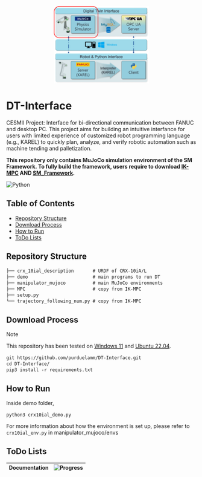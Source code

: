 <p align="center">
<img src=./images/Figure2.png width=50% height=50%>
</p>

# DT-Interface
CESMII Project: Interface for bi-directional communication between FANUC and desktop PC. This project aims for building an intuitive interfance for users with limited experience of customized robot programming language (e.g., KAREL) to quickly plan, analyze, and verify robotic automation such as machine tending and palletization. 

**This repository only contains MuJoCo simulation environment of the SM Framework. To fully build the framework, users require to download [IK-MPC](https://github.com/purduelamm/IK-MPC) AND [SM_Framework](https://github.com/purduelamm/SM_Framework).**

![Python](https://img.shields.io/badge/python-3670A0?style=for-the-badge&logo=python&logoColor=ffdd54)

## Table of Contents

- [Repository Structure](#repository-structure)
- [Download Process](#download-process)
- [How to Run](#how-to-run)
- [ToDo Lists](#todo-lists)

## Repository Structure

    ├── crx_10ial_description       # URDF of CRX-10iA/L
    ├── demo                        # main programs to run DT
    ├── manipulator_mujoco          # main MuJoCo environments
    ├── MPC                         # copy from IK-MPC 
    ├── setup.py
    └── trajectory_following_num.py # copy from IK-MPC    

## Download Process

> [!NOTE]
This repository has been tested on [Windows 11](https://www.microsoft.com/en-us/software-download/windows11) and [Ubuntu 22.04](https://releases.ubuntu.com/jammy/).

    git https://github.com/purduelamm/DT-Interface.git
    cd DT-Interface/
    pip3 install -r requirements.txt

## How to Run

Inside demo folder,

    python3 crx10ial_demo.py

For more information about how the environment is set up, please refer to `crx10ial_env.py` in manipulator_mujoco/envs

## ToDo Lists

| **Documentation** | ![Progress](https://geps.dev/progress/60) |
| --- | --- |
